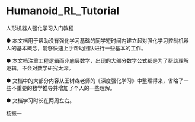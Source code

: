 # Humanoid_RL_Tutorial
人形机器人强化学习入门教程

● 本文档用于帮助没有强化学习基础的同学短时间内建立起对强化学习控制机器人的基本概念，能够快速上手帮助团队进行一些基本的工作。

● 本文档注重工程逻辑而非底层数学，出现的大部分数学公式都是为了帮助理解逻辑，不会对数学研究太深。

● 文档中的大部分内容从王树森老师的《深度强化学习》中整理得来，省略了一些不重要的数学推导并增加了个人的一些理解。

● 文档学习时长在两周左右。


杨振一
